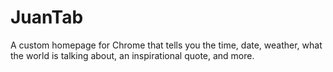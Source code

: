 # JuanTab
A custom homepage for Chrome that tells you the time, date, weather, what the world is talking about, an inspirational quote, and more.
